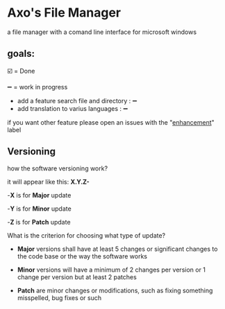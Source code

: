# Axo's File Manager
a file manager with a comand line interface for microsoft windows


## goals:
☑️ = Done

➖ = work in progress
- add a feature search file and directory : ➖
- add translation to varius languages : ➖

if you want other feature please open an issues with the "[enhancement](https://github.com/axolotl-git/Axo-s-File-Manager/labels/enhancement)" label

## Versioning

how the software versioning work?

it will appear like this:
**X.Y.Z-**

-**X** is for **Major** update 

-**Y** is for **Minor** update

-**Z** is for **Patch** update

What is the criterion for choosing what type of update?

- **Major** versions shall have at least 5 changes or significant changes to the code base or the way the software works

- **Minor** versions will have a minimum of 2 changes per version or 1 change per version but at least 2 patches

- **Patch** are minor changes or modifications, such as fixing something misspelled, bug fixes or such
